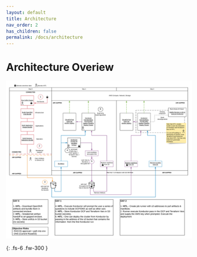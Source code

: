 ```yaml
---
layout: default
title: Architecture
nav_order: 2
has_children: false
permalink: /docs/architecture
---
```


# Architecture Overiew

![Diagram](./web/sparta.png)

{: .fs-6 .fw-300 }
